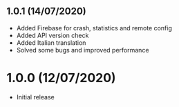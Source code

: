 ## 1.0.1 (14/07/2020)
* Added Firebase for crash, statistics and remote config
* Added API version check
* Added Italian translation
* Solved some bugs and improved performance

# 1.0.0 (12/07/2020)
* Initial release